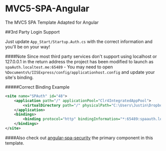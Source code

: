 MVC5-SPA-Angular
================

The MVC5 SPA Template Adapted for Angular

##3rd Party Login Support

Just update `App_Start/Startup.Auth.cs` with the correct information and you'll be on your way!

####Note
Since most third party services don't support using localhost or 127.0.0.1 in the return address the project has been modified to launch as `spaAuth.localtest.me:65489` - You may need to open `%Documents%/IISExpress/config/applicationhost.config` and update your site's binding.

#####Correct Binding Example
```xml
<site name="SPAuth" id="48">
    <application path="/" applicationPool="Clr4IntegratedAppPool">
        <virtualDirectory path="/" physicalPath="C:\Users\Justin\Dropbox\Dev\MVC5-SPA-Angular\SPAuth" />
    </application>
    <bindings>
        <binding protocol="http" bindingInformation="*:65489:spaauth.localtest.me" />
    </bindings>
</site>
```

####Also check out
[angular-spa-security](https://github.com/JustMaier/angular-spa-security) the primary component in this template.